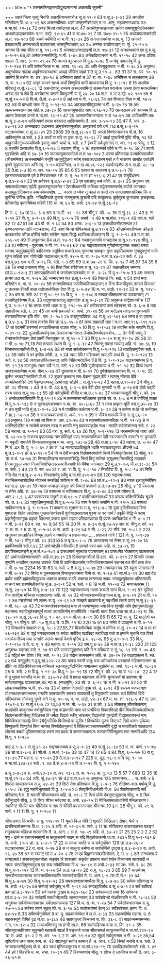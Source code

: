 +++
title = "१ शरणागतिगद्यभाष्योद्धृतप्रमाणानां अकारादि सूचनी"

+++
अक्षरं भित्वा मृत्युं भिनत्ति अक्षरधियान्त्ववरोधः 
सु.उ.११-२ 
83 
ब्र.सू.३-३-३३ 
29 
अगतीनां गतिर्भवान् 
वि. ध. ४-४९ 
58 
अजस्सर्वेश्वरः 
अज्ञो जन्तुरनीशोऽयम् 
म.भा. आनु. सहस्रनामाध्यायः 
33 
म.भा.शां. १२-३६ 
72 
अण्डं भित्त्वा तथोद्गता 
ल.तं. 
47 
अतसीपुष्पसङ्काशः 
अतीव रामश्शुशुभेऽतिकामया 
अथातोऽहङ्कारादेशः 
म.भा. उद्यो. ९४-६५ 
41 
रा.बा.७७-२९ 
7 
छां. उ०७-२५-१ 
75 
अथोपायप्रसक्तोऽपि 
ल.तं. १७-१०३ 
68 
अधर्मं धर्ममिति या 
भ.गी. १८-३२ 
26 
अनन्तनामधेया च 
ब्रा. पु. 
13 
अनन्तो देशकालादि 
अनन्यसाध्ये 
पाञ्चरात्रम् भरतमुनिवाक्यम् 
53 
25 
अनन्या राघवेणाऽहम् 
रा. सुं. २१-१५ 
5 
अनन्या हि मया सीता 
रा.यु. ११८-१९ 
5 
अनवद्याऽनवद्याङ्गी 
ल.तं. १७-३१ 
12 
अनारब्धकार्य एव तु 
ब्र.सू. ४-१-१५ 
66,81 
अनेकजन्मसंसिद्धिः 
भ.गी. ६-४५ 
84 
अनेकदिव्याभरणं 
भ.गी. ११-१० 
42 
अन्तः प्रविष्टः शास्ता 
तै. आर. ३-११-२१,२२ 
78 
अन्यत्र ह्युपचारतः 
वि.पु.६-५-७८ 
5 
अन्येषु चावतारेषु 
वि.पु. १-९-१४४ 
11 
अपि पापेष्वभिरता 
म.भा. आश्व. ९६-४६ 
35 
अपि चेत्सुदुराचारः 
भ.गी. ९-३० 
35 
अनुबन्धः 
अपुनर्भवाय नाड्या अपूर्वरूपसंस्थानम् अप्यहं जीवितं जह्यां 
113 
सु.उ.११-२ . 
83 
31 
37 
रा. अर. १०-१९ 
अप्रमेयं हि तत्तेजः 
रा. अर. ३७-१८ 
9 
अभियाता प्रहर्ता च 
37 
रा. बा. १-३० 
अभिषिच्य च लङ्कायाम् 
38 
रा. बा. १-८५ 
62 
अमृतं साधनं साध्यं 
अर्थो विष्णुरियं वाणी 
पाञ्चरात्रम् वि.पु. १-८-१८ 
8 
15 
अलमेषा परित्रातुं 
रा.सुं.५८-८८ 
12 
असन्देशात्तु रामस्य अस्मत्स्वामिन्! 
अस्मान्वेत्थ परान्वेत्थ 
अस्या देव्या मनस्तस्मिन् 
अस्या मम च शेषं हि 
अस्येशाना जगतो विष्णुपत्नी 
रा.सुं.२७-२० 
14 
श.ग. 
म.भा.उ.द्यो. ७२-१०१ 
55 
6 
रा.सुं.१५-५२ 
8 
वि.सं. 
तै.सं. ४-४-१२ 
8 
अहं त्वा 
भ.गी. १८-६६ 
74 
अहं बीजप्रदः पिता 
भ.गी. १४-४ 
62 
अहं वो बान्धवो जातः 
वि.पु. ५-१३-१२ 
34 
अहङ्कारविमूढात्मा 
भ.गी. ३-२७ 
75 
19.59 
अहमस्म्यपराधानाम् 
अहि.सं.३७-३० 
16 
आचार्यमुपासीत 
आप.ध.१६-१३ 
70 
आत्मदास्यं हरेः स्वाम्यम् 
वि.त. 
आत्मा केवलतां प्राप्तो 
म.भा.शां. ९६-११ 
47 
25 
आत्मात्मीयभरन्यासः 
ल.तं.१७-७१ 
38 
आदिकर्मणि क्तः 
पा.सू.३-४-७१ 
आदित्यवर्णं तमसः परस्तात् आदित्यवर्णम् 
तै. आर. ३-४०-१३ 
30,47 
तै. आर. ३- ४०-१३ 
32 
आनन्दादयः प्रधानस्य 
आनृशंस्यमनुक्रोशः आनृशंस्यं परो धर्मः 
114 
ब्र.सू.३-३-११ 
गद्यत्रयभाष्यम् 
रा.सुं.३८-४१ 
29 
2989 
39 
रा.सुं.३८-४१ 
12 
आप्तो विष्णोरनाप्तश्च 
पौ.सं. 
16 
आविस्युर्मम 
अ.श्लो. ३ 
23 
आर्तो वा यदि वा दृप्तः 
रा.यु. १८-२८ 
77 
आर्द्रा पुष्करिणीं पुष्टिं 
श्रीसू. १३ 
10 
आहुस्स्वैरनुरूपरूपविभवैः 
इयन्तु भवतो भार्या 
च. श्लो. ४ 
7 
ईश्वरीं सर्वभूतानाम् 
रा. अर. १३-७ श्रीसू. ९ 
12 
8 
उत्पत्तिं प्रलयञ्चैव 
वि.पु.६-५-७८ 
5 
उदाराम् 
श्रीसू. ५ 
16 
उदारास्सर्व एवैते 
भ.गी. ७-१८ 
58,71 
उपाये गृहरक्षित्रोः 
अहि.सं.३७-३१ 
16 
उपायस्सुकरस्सोऽयं 
ल.तं.१७-१०४ 
3 
उरसा प्रतिजग्राह 
उभयाधिष्ठाञ्चैकं (श्रीराममिश्रः) 
ऋचस्सामानि यजूंषि 
ऋजुबुद्धितया सर्वम् 
एकाक्षरप्रदातारम् 
एको ह वै नारायण आसीत् 
एकोऽपि कृष्णे सुकृतप्रमाणः 
अत्रि स्मृ. १-१० महोपनिषत्. ७ 
म.भा.आ.४६-१२३ 
षडर्थसङ्क्षेपः 
8 
म.भा.द्रो. २८-१७ 
35 
तै.ब्रा.३-७ 
16 
रा. अर. १७-१५ 
35 
65 
6 
55 
एतस्य वा अक्षरस्य 
बृ.उ.५-८-९ 
78 
एतत्सामगायन्नास्ते 
एते वै निरयास्तात ! 
तै. उ. भृ. १० म.भा.शां.१९६-६ 
21 
47 
एष सेतुर्विधरणः 
बृ.उ.४-४-४२ 
33 
एष सर्वेश्वरः 
बृ.उ.४-४-४२ 
33 
एष एवासाधु कर्म 
कौषी. उ. ३-९ 
35 
अनुबन्धः 
एष सम्प्रसादोऽस्मात् 
एह्येहि फुल्लाम्बुजपत्रनेत्र ! ऐश्वर्यमक्षरगतिं 
कच्चिन्न तद्धेमसमानवर्णम् 
कपोले जानक्याः कलामुहूर्तादिमयश्च कामक्रोधभयद्वेष...... 
कारणं त ध्येयः तु 
कालं स पचते तत्र 
काष्ठपाषाणसन्निभम् किं न कुर्वन्ति योषितः कुठि -गतिप्रतिघाते 
कुरुष्व मामनुचरम् 
कुशली यदि काकुत्स्थः कुहेतुश्च कुभावश्च कृतकृत्याः प्रतीक्षन्तेइ कृताभिषेका महिषी 
115 
धा. पा. ६५ 
रा. अयो. ३१-२४ रा.सुं.३६-१३ 

ति.स. ६-३७ 
छां.उ.८-३-४ 
83 
म.भा.भी. ५९ - ९८ 
36 
श्रीगु.र. को. ५८ 
16 
रा.सुं.३६-२८ 
43 
ह. ना. १-१९ 
37 
वि. पु. ४-१-८४ 
49 
वि.पु. ६-५-५ 
76 
अथर्व . २ 
48 
म.भा.मोक्ष. १९६-९ 
49 
वरा.च. श्लो. 
82 
12 
47,51 
56 
43 
पौ. सं. १ ३२ 
54 
83 
अमरः. २-६-५ 
13 
कृतार्थोऽस्मीत्यमन्यत 
21 
कृष्णरूपाण्यनन्तानि 
पाञ्चरात्रम्. 
43 
कोशं भित्त्वा शीर्षकपालं 
सु.उ.११-२ 
83 
क्रीडार्थमवतीर्णस्य 
क्रीडतो बालकस्येव 
क्रीडा हरेरिदं सर्वम् 
क्लेशेन महता सिद्धैः 
क्षपयित्वाऽधिकारान् 
वि. पु. १-२-१८ 
49 
म.भा.शां. २०६-५९ 
49 
11 
लघुतन्त्रम् 
84 
ल.तं. १७-१८ 
84 
गच्छानुजानामि 
गन्धद्वाराम् 
रा.यु.५९-१४४ श्रीसू. ९ 
53 
10 
गरीयान् - पूज्यतमः 
भ.गी. भा. ११-४३ 
62 
116 
गद्यत्रयभाष्यम् 
गुणैर्दास्यमुपागतः 
चकर्थ यस्या भवनम् चतुर्मुखायुर्यदि कोटिवक्त्रः चतुर्विधा भजन्ते माम् 
गुणमाया समावृतः गुणाः प्रकृतिसम्भवाः गुणाद्रूपगुणां चापि 
गुहेन सहितो रामः 
गोविन्देति यदाक्रन्दत् 
भ.गी. १४-५ 
रा. बा. १-३० 
म.भा.उ.४७-२२ 
स्तो. र. ३७ 
वरा.पु.७३-७५ भ.गी. ७-१६ 
जि. स्तो. १-३ 
69 
69 
रा.बा.७७-२९ रा. कि. ४-१२ 
7 
45,57 
34 
39 
6 
39 
19 
चन्द्रां प्रभासाम् 
श्रीसू. ५ 
16 
छिन्नं भिन्नं शरैर्दग्धम् 
रा.यु. ९३-२२ 
37 
जक्षत्क्रीडन् रममाणः 
छां.उ.८-१२-३ 
21 
जगत्प्रकृतिभावो मे 
जगदेतन्महाश्चर्यम् 
ल. तं . २-२८ वि.पु.५-११-७ 
33 
49 
जनयन् प्रत्ययं तदा 
रा. बा. १-६५ 
36 
जन्माद्यस्य यतः 
ब्र.सू.१-१-२ 
48 
जितन्ते 
जि. स्तो. १ 
54 
ज्ञातं मया वसिष्ठेन 
म. भा. स. ९०-४२ 
58 
ज्ञानशक्तिबल 
ज्योतींष्यादित्यवद्राजन् तं विना कैकयीपुत्रम् ततस्तं म्रियमाणं तु ततस्सा हीमती बाला ततोऽवलोकिता देवाः 
वि.पु. ६-५-७४ 
10 
म. भा. उद्यो. ९२-३२ 
33 
रा. यु. १२४ - ६ 
35 
वरा.च. श्लो. 
81 
रा.सुं.५८-९१ 
15 
वि.पु. १ - ९-१०६ 
9 
तत्पादभक्तिज्ञानाभ्यां 
पाञ्चरात्रम् 
71 
तत्सवितुर्वरेण्यम् 
मै.उ. 
33 
तद्गुणसारत्वात्तु तद्व्यपदेशः 
ब्र.सू.२-३-३९ 
70 
अनुबन्धः 
तद्विज्ञानार्थं स 
117 
मुं.उ. १-२-१२ 
16 
तमसः परमो धाता 
रा.यु. ११८-१५ 
47 
तमीश्वराणां परमं महेश्वरम् 
श्वे. उ. ६-७ 
8 
तया सहासीनम् 
स्तो. र. ३९ 
45 
तव चार्थः प्रकल्पते 
रा. अयो. ३१-२४ 
56 
तव भरोऽहम् 
तवाऽनन्तगुणस्यापि तस्मात्परिश्रान्त इति 
श्रीरं . स्त. २- १०२ 
25 
षाड्गुण्यविवेकः 
34 
रा.यु.५९-१४३ 
58 
तस्य ह वा एतस्य 
बृ.उ.४-३-६ 
31 
तस्य तावदेव चिरं 
छां.उ.६-१४-२ 
81 
तस्य ताम्रतलौ तात ! 
म.भा. आर.१८६-११९,१२० 
17 
तां पद्मनेमीं शरणमहं तावदार्तिस्तथा वाञ्छा 
श्रीसू. ५ 
10 
वि.पु. १-९-७३ 
19 
तावन्ति चक्रे रूपाणि 
वि.पु. ५-३१-१८ 
22 
तुल्यशीलवयोवृत्ताम् तेजस्त्वन्यानपेक्षता तेजोबलैश्वर्यमहावबोध...... तेन मैत्री भवतु ते तेनाश्चर्यवरेणाहम् तेषां ज्ञानी नित्ययुक्तः 
रा. सुं.१६-५ 
7 
33 
वि.पु.६-५-८५ रा.सुं.२१-२० 
28 
26 
31 
भ.गी. ७-१७ 
71,78 
तेषां तत्परमं स्थानं 
वि. पु. १-६-३९ 
47 
तेषान्तु तपसां न्यासम् 
अहि. सं. ३७-३६ 
19 
त्रिभावभावनातीतो 
वि.पु. ६-७-७६ 
83 
त्वं माता सर्वलोकानाम् 
वि.पु.१-९-१२६ 
13 
त्वदङ्घ्रिमुद्दिश्य 
स्तो. र. २८ 
39 
त्वमेव मे वरं वृणीष्व 
कौषी. उ. १ 
24 
त्वया देवि ! परित्यक्तं 
त्वयाऽपि लब्धं 
वि. पु. १-९-१२३ 
13 
स्तो. र. ३४ 
56 
त्वयाऽवलोकितस्सद्यः त्वयि निहितभरोऽस्मि 
118 
वि. पु. १-९-१३० 
गद्यत्रयभाष्यम् 
9 
व. स्त. ९१ 
25 
दासभूताः स्वतः सर्वे 
मं.रा. स्तो. १२ 
70 
दिवि सूर्यसहस्रस्य 
भ.गी. ११-१२ 
32 
दिव्यं स्थानं अजरञ्चाप्रमेयम् 
म.भा. मौस.५-२७ 
47 
दुरत्यया 
भ.गी. ७-११ 
70 
दुर्गसंसारकान्तारम् 
वि. ध. १-१८ 
55 
दुर्लभा भगवद्योगभाविनो 
पौ.सं. 
72 
दुष्करं कृतवान् रामः 
देवानां गुह्यम् देवि ! त्वामनु नीलया देवि ! त्वन्महिमावधिर्न 
देवो वैकुण्ठनाथस्तु देहयोगाद्वा सोऽपि 
.. 
रा.सुं.१५-५३ 
43 
महाना.उ.१०-२२ 
24 
श्रीगु.र. को. २६ श्रीस्तव. ८ 
43 
9 
ब. पौ. 
43 
ब्र.सू. ३-२-५ 
69 
दैवी ह्येषा गुणमयी 
भ.गी. ७-१४ 
69 
दोषो यद्यपि तस्य स्यात् 
रा.यु.१७-८३ 
55 
द्यौः पतेत्पृथिवी शीर्येत् 
म.भा.उ.८१-४८ 
37 
धनकनकद्युती 
श्रीगु.र. को. ३५ 
7 
धन्योऽहमर्चयिष्यामि 
वि.पु.१९-२१ 
35 
न तत्समश्चाभ्यधिकश्च दृश्यते 
श्वे. उ. ६-८ 
8 
न ते वर्णयितुं शक्ता 
वि.पु.१-९-१३३ 
9 
न भूतसङ्घसंस्थानः 
म.भा. शां. २०-६-६० 
31 
न तस्य प्राकृता मूर्तिः 
वरा.पु.७५-४४ 
31 
न तत्र सूर्यो भाति 
मुं.उ.२-२-१० 
33 
न मे पार्थास्ति कर्तव्यम् 
भ.गी. ३- २२ 
38 
न कर्मणा वर्धते नो कनीयान् 
तै.ब्रा.३-१२-५५ 
38 
न स्मरत्यपकाराणां 
रा. अयो. ११-१ 
39 
न जीवेयं क्षणमपि विना 
रा.सुं.६६-१० 
43अनुबन्धः 
119 
न त्वहं तां विना 
रा. अर. ६२-१७ 
43 
न त्वत्समोऽस्त्यभ्यधिकः 
भ.गी. ११-४३ 
8 
न धर्मनिष्ठोऽस्मि 
न तस्येशे कश्चन तस्य न क्षमामि 
ननु प्रपन्नस्सकृदेव नाथ ! 
नमामि सर्वलोकानाम् 
स्तो. र. २२ 
59 
महाना. उ. १-१-२ 
63 
65 
वरा. पु. 
स्तो. र. ६४ 
26 
वि.पु. १-९-११७ 
13 
नरसम्बन्धिनो नाराः 
अहि. सं. ५२-५० 
5 
नाकस्य पृष्ठमारुह्य 
नानयोर्विद्यते परम् 
नारायणात्मिकां देवीं 
नराज्जातानि तत्त्वानि 
ना कुण्डली ना मकुटी 
नागभोगे विन्यस्तवामभुजम् 
म.भा. आनु. १७८-७ 
28,48 
रा.बा.६-१० 
40 
महाना. उ. ५-२० 
47 
नि.ग्रं. 
43 
वि. पु. १-८-३५ 
7 
का.सं. 
14 
नास्याब्रह्मवित्कुले भवति 
नास्यावरपुरुषाः क्षीयन्ते 
54 
मुं.उ.३-२-९ 
छां.उ.४-१२-२ 
54 
नि च देवीं मातरम् 
निक्षेपापरपर्यायो 
नित्यं नित्याकृतिधरम् 
13 
श्रीसू. १२ 
19 
ल.तं. १७-७४ 
31 
नित्याऽलिङ्गा स्वभावसंसिद्धिः 
नित्यं विभुं सर्वगतं सुसूक्ष्मम् 
नित्यसिद्धे तदाकारे 
नित्यानुकूलं स्वतः 
नित्याभिवाञ्छितपरस्परनीचभावैः 
नित्यैवैषा जगन्माता 
29 
मुं.उ.१-१-६ 
पौ.सं.३८-३८ 
54 
च. श्लो. २ 
43 
22 
वै. स्त. ७७ 
31 
र. आ. 
11 
वि. पु. १-८-१७ 
7 
नित्यैवैषा 
वि. पु. १-८-१७ 
81 
निशि नेति चेत् न 
ब्र.सू.४-२-१८ 
निस्संशयेषु सर्वेषु 
म.भा.शां.३५९-७१ 
86 
120 
गद्यत्रयभाष्यम् 
नेहाभिक्रमनाशोऽस्ति नोपजनं स्मरन्निदं शरीरम् 
भ.गी. २-४० 
68 
छां.उ.८-१२-३ 
83 
न्यास इत्याहुर्मनीषिणः 
महाना.उ. ६७-३९ 
19 
न्यासः पञ्चाङ्गसंयुतः 
पद्मे स्थितां पद्मवर्णां 
ल.तं.१७-७४ 
25 
श्रीसू. ४ 
10 
परमात्मा च तेनैव 
अहि. सं. ३७-२७ 
19 
परमात्मा च सर्वेषामाधारः 
वि.पु. ६-४-४० 
33 
परमे व्योमन् 
तै. आर.२-८,९-६ 
47 
परस्परस्य सदृशौ 
रा.बा.४८-५ 
7 
पराभिभवनसामर्थ्यं 
33 
परास्य शक्तिर्विविधैव श्रूयते 
श्वे. उ. ६-८ 
32 
पशुपक्षिमनुष्याद्यैः 
वि.पु.६-५-७ 
76 
पश्य मे पार्थ! रूपाणि 
भ.गी. ११-५ 
43 
पश्यतां सर्वदेवानाम्म् 
व. पु. १-९-१०५ 
11 
पापानां वा शुभानां वा 
रा.यु. ११६-४५ 
15 
पुंसां दृष्टिचित्तापहारिणां 
पुष्पहासः 
पितेव त्वत्प्रेयान् पुम्प्रधानेश्वरेश्वरी 
पुंयोगादाख्यायाम् 
पुरुषः स परः पार्थ ! 
प्रकृतिं विद्धि मे पराम् 
प्रकृतेर्गुणसम्मूढाः प्रकृष्टं विज्ञानम् 
प्रणम्य कृष्णं सहसा प्रणिपातप्रसन्ना हि 
प्रपत्तेः क्वचिदप्येवं 
भ.गी. ७-५ 
71 
भ.गी. ३-२९ 
69 
व. स्त. १५ 
9,34 
55 
14 
20 
वि. ध. ४-३५ रा.सुं.२७-४४ 
सन.सं. 
श्रीगु.र. को. ५२ 
11 
ल. स. १ 
8 
पा. सू. ४-१-४८ 
8 
रा. अयो. ३-२९ 
54 
भ.गी. ८-२२ 
72 
श्रीरं. स्त. १-८८ 
2 223 
अनुबन्धः 
प्रपन्नार्तिहरं विष्णुम् प्रलये न व्यथन्ति च 
प्रशकनबल...... 
प्रशासने गार्गि ! 
121 
वि. पु. १-९-३७ भ.गी. १४-२ श्रीगु.र.को. ३२ 
323535 
9 
बृ.उ.५-८-८ 
78 
प्रसादयस्व त्वं चैनम् 
रा.सुं.२१-२० 
14 
प्रहर्षयिष्यामि 
स्तो.र.४६ 
21 
प्राणेभ्योऽपि गरीयसीम् 
6 
प्राप्यते परमं धाम 
अहि. सं. ३७-२६ 
19 
प्रायश्चित्तप्रसङ्गे तु 
ल.तं.१७-१०२ 
4 
प्रारब्धमात्रं भुक्त्वात्र 
पाञ्चरात्रम् 
81 
प्रारब्धमेव भोक्तव्यम् 
पाञ्चरात्रम् 
81 
प्रार्थनामतिश्शरणागतिः 
अहि.सं.३७.३१ 
25 
प्रियवाग्दानशीलो हि 
हला. को. २-२११ 
27 
प्रियाणि तस्याः पुष्पाणि 
धनदीयम् 
फलमत उपपत्तेः 
प्रियो हि ज्ञानिनोऽत्यर्थम् 
फणिपतिश्शय्यासनं वाहनम् 
बलं वीर्यं तथा तेजः 
भ.गी. ७-१७ 
2234 16 
10 
63 
च. श्लो. २ 
8 
ब्र.सू.३-५-३७ 
29 
भगवच्छास्त्रम् 
33 
बहूनां जन्मनामन्ते 
भ.गी. ७-१९ 
72 
बिभेद च पुनस्सालान् बिम्बाकृत्यात्मना बिम्बे 
रा. बा. १-६७ 
41 
सा.सं.६-२२ 
30 
ब्रह्म वेद ब्रह्मैव भवति ब्रह्मेशादिसुरव्रजः 
भक्तया परमया वाऽपि 
भक्तया त्वनन्यया शक्यः 
भगवद्वासुदेवस्य भत्सितामपि याचध्वं भव शरणमितीरयन्ति 
मुं.उ. ३-२-९ 
52 
च. श्लो. १ 
8 
19 
भ.गी. ११-५४ 
72 
भगवच्छास्रम् 
11 
रा.सु. २७-४५ 
14 
वि.पु.३-७-३३ 
70 
122 
गद्यत्रयभाष्यम् 
भवतां कथ्यते सत्यं 
वि.ध. १-५९ 
57 
भूयिष्ठं तेज एवाद्भिः 
मच्चित्ता मद्गतप्राणाः 
अहि. सं. ५२ 
32 
भोगमात्रसाम्यलिङ्गाच्च 
ब्र.सू. ४-४-२१ 
21 
भ.गी. १० - ९ 
36 
मच्छरैस्त्वं रणे शान्तः 
रा.यु. ४१-६९ 
53 
मात्कृते काकमात्रे तु 
मद्भक्तिं लभते पराम् 
रा.सु.३८-३९ भ.गी. १८- ५४ 
43 
72 
मन्त्रमन्त्रेश्वरन्यासात् 
मया त्वं परुषाण्युक्तः मया विना शुष्यति मयि द्वेषानुबन्धोऽभूत् 
महात्मनाः 
महाविभूतेस्सम्पूर्ण मातरं पद्ममालिनीम् मातर्मैथिलि ! राक्षसीः 
माता पिता भ्राता 
सा.सं.६-२३ रा. कि. ३६- २० रा.सुं.३६-२८ वि.पु. १ - २०, २१ भ.गी.भा. ७-१९ 
30 
66 
11 
65 
72 
ब्रा. पु. 
12 
मातृदेवो भव 
श्रीसू. ११ श्रीगु.र. को . ५० सु.उ.६ तै. उ.शि. ११ 
10 
220 
15 
61 
60 
मामेव ये प्रपद्यन्ते 
भ.गी. ७-११ 
70 
मित्रभावेन सम्प्राप्तं 
रा.यु. १८-३ 
37,55,77 
मित्रमौपयिकं कर्तुम् यं योगिनः 
रा.सुं. २१-१९ 
14 
म.भा.शां. ४६-१३९ 
82 
यः शूद्रं भगवद्भक्तम् यः सर्वज्ञः सर्ववित् यज्ञविद्या महाविद्या 
यतो वा इमानि भूतानि 
यत्र विश्वं भवत्येकनीळम् 
यथा रत्नानि जलधेः 
यथार्हं केशवे वृत्तिम् 
इ.स. २६-२६ 
65 
मुं.उ.१-१-९ 
33 
वि.पु. १-९-१२० 
4 
तै. उ. भृ. १ 
48 
महाना. उ. १-१५ 
33 
वाम.पु.४-४० 
39 
म.भा.उ.३९-३८ 
320 
21 
123 
अनुबन्धः 
यदण्डम् 
स्तो. र. १७ 
51 
यदि रामस्समुद्रान्ताम् 
यदि मे न दयिष्यसे 
रा.सुं.१६-१३ स्तो. र. ५० 
43 
56 
यद्धितं मम देवेश ! 
जि. स्तो. १- १८ 
24 
यद्येन कामकामेन 
अहि. सं. ३७-२५ 
19 
यद्ब्रह्मकल्प 
वै. स्त. ६२ 
64 
यन्मुहूर्तम् 
ग.पु.पू.खं.२२२-२२ 
80 
यावन्न चरणौ भ्रातुः 
यया धर्ममधर्मञ्च 
यस्यास्ते महिमानमात्मन 
या प्रीतिः 
या प्रीतिरविवेकानाम् 
याभिस्त्वं स्तनबाहुदृष्टिभिरिव 
यामालम्ब्य सुखेनेमं 
रा. अयो. ९८-८ 
भ.गी. १८-३१ 
25 
च. श्लो. २ 
9 
वि.पु. १-१९-२० वि.पु.१-२०-१९ 
18 
72 
श्रीगु.र. को. २६ सा.सं.१२-८४ 
' 
22 
4 
17 
ये 
तु मुक्ता भवन्तीह 
म.भा.शां. ३३५-१४ 
46 
ये प्रपन्ना महात्मानः 
यो वेत्ति युगपत्सर्वं यो ब्रह्माणम् यो मामेवमसम्मूढः 
पाञ्चरात्रम् 
85 
न्या.त. (नाथमुनिः) 
33 
श्वे. उ. ६-१८ 
18 
भ.गी. १५-१९ 
52 
52 
यो लोकत्रयमाविश्य 
भ.गी. १५-१७ 
33 
यो ब्रह्माणं विदधाति पूर्वम् 
श्वे. उ. ६-१८ 
48 
रामस्य व्यवसायज्ञः 
योऽन्यथासन्तमात्मानम् 
रम्याणि कामचाराणि 
रामस्य सव्यपार्श्वे तु 
रिपूणामपि वत्सलः 
रूपं विशिष्टं दिवि संस्थितञ्च लोकस्तु भुवने जने 
रा.यु. ५०-५६ 
म. भा. उद्यो. ४२-३५ 
67 
म. भा. शां. १९६-४ 
47 
रा. उत्त. १९०९-६ 
12 
रा.सुं.१६-४ 
72 
14,53 
म.भा. मौ. ५-३४ 
31 
अ.को. ३ 
54 
लोकवत्तु लीलाकैवल्यम् 
वधार्हमपि काकुत्स्थः वर्षायुतैर्यस्य गुणा वाङ्मनसि 
वाचः परं प्रार्थयिता 
विकारविरहो वीर्यं विकासिकमलस्थिता विज्ञानसारथिर्यस्तु विदितस्स हि धर्मज्ञः 
विद्यते स्त्रीषु चापल्यम् विद्याचोरो गुरुद्रोही विद्यासहायवन्तं माम् विधिशिवसनकाद्यैः विना हेयैर्गुणादिभिः विभीषणो वा सुग्रीव ! 
विश्वमेवेदं पुरुषः 
विष्टम्भो दिवो धरुणः पृथिव्या 
विष्णुपत्नी विष्णुपोतं विना नान्यत् विष्णोर्देहानुरूपां वै विहितत्त्वाञ्चाश्रमकर्मापि वृद्धौ च मातापितरौ शतह्रदानां लोलत्वं 
शबर्या पूजितस्सम्यक् शरणं त्वां प्रपन्ना ये 
शरणागतवत्सलः 
शरणागतिरित्युक्ता शरा नानाविधापि 
124 
वि.पु. १ ९-१०० 

कठ.उ.१-३-९ 
रा.सुं.२१-२० 
गद्यत्रयभाष्यम् 
ब्र.सू.२-१-३३ 
49 
रा.सुं.३८-३४ 
53 
म. भा. कर्ण. ९१-१७ 
39 
छां.उ.६-८-६ 
81 
शौ.सं. 
4 
ल.तं. २-३० 
33 
10 
47 
14 
12 
65 
4 
84 
वि.पु. ६-५-७५ 
10 
रा.यु. १८-३५ 
77 
महाना. उ. ११-२५ 
29 
तै.सं.४-४-१२ 
7 225 
रा. युद्ध. १६-९ अत्रि स्मृ. १- १० मं.भा.शां.३४७-६९ स्तो . र. ४७ 
तै.सं.४-४-१२ 
वि.ध.१-५९ 
वि. पु. १ ९-१४५ 

ब्र.सू.३-४-३२ रा. अयो.६३-३२ 
रा. अर. १३-६ 
रा. बा. १-५८ 
ब्रा. पु. ५३ 
13 
5 
57 
7 
680 
12 
35 
18 
रा.सुं.२१-२० 
34 
अहि. सुं.३७-३१ 
19 
42 
उ.रा.१०९-७ 
अनुबन्धः 
125 
शान्तानन्त...... 
च. श्लो. ४ 
5 
शिरसा याचतस्तस्य 
रा.यु. २४-२१ 
39 
शिरो रोगः प्रतिश्यायः 
वि.पु. ६-५-३ 
76 
शीतोष्ण-वात-वर्षाम्बु 
वि.पु. ६-५-८ 
76 
शुद्धे महाविभूत्याख्ये 
वि.पु. ६-५-७२ 
5 
शेषवृत्तिविधानेऽपि 
वि.ध. 
56 
शेषशेषाशनादि सर्वं परिजनम् 
वै.ग. 
9 
श्रयन्तीं श्रीयमाणाञ्च 
अहि. सं. २१-८ 
11 
श्रियं लोके देवजुष्टामुदाराम् 
श्रीसू. ५ 
6 
श्रियं देवीमुपह्वये 
श्रीसू. ३ 
11 
श्रियः श्रीश्च भवेदग्र्या 
रा. अयो. ४४-१५ 
11 
श्रीनिलयमालाधारिणी 
श्रीमन्नारायण ! स्वामिन्! 
श्रीरसि यतः 
श्रीरित्येव च नाम ते 
श्रीदेवी पयसस्तस्मात् 
श्रीमन्त्रम् 
10 
इ.मं. 
28 
श्रीगु.र. को. २९ च. श्लो. १ 
11 
11 
वि. पु. १ ९-१०० 
11 

श्रीवत्सवक्षा नित्यश्रीः- 
रा.यु. ११४-१५ 
11 
श्रूयते किल गोविन्दे 
शृणाति निखिलान् दोषान् श्रेयो न ह्यरविन्दलोचनमनः 
वि.ध. २-२५ 
3 
अहि. सं. ५९-६५ 
च. श्लो. ३ 
11 
16 
श्रोत्रियस्य चाकामहतस्य 
षडङ्गं तमुपायञ्च 
षड्विधा शरणागतिः 
तै. उ. आन. ८ 
ल.तं. १७-५९ 
अहि. सं. ३७-२९ 
21 
25 
25 
2 2 2 2 
52 
षणु - दाने 
स श्लाघ्यस्सगुणी 
स भ्रातुश्चरणौ गाढम् स यदि पितृलोककामो 
धा.पा. १४६५ 
वि.पु.१-९-१३१ 
9 
रा. अयो. ३१-२ 
छां. उ. ८-२-१ 
17 
22 
स एकधा भवति स च सर्वगुणोपेतः 
126 
छां.उ.७-२६-२ 
गद्यत्रयभाष्यम् 
22 
रा. बाल. १-१७ 
28 
स न साधुना कर्मणा 
स सर्वानर्थिनो दृष्ट्वा 
बृ.उ.६-४-२२ रा. अयो. १६-२७ 
38 
57 
स स्वराट् 
छां.उ.७-२५-२ 
78 
स एवं विद्वानस्माच्छरीरभेदात् 
.ऐ. उ. ४-६ 
83 
सन्त्यक्ता ये त्वयाऽमले ! संसारन्यूनताभीताः सकृदेव हि शास्त्रार्थः 
सकृदेव प्रपन्नाय 
सत्यं शतेन विघ्नानाम् 
सत्यवादी च राघवः सत्वादिगुणसमुदाय एव 
सदा तवैवोचितया 
वि.ध. ७०-८४ रा.अयो.२-३३ 
सां.पक्षः. 
स्तो. र. ३८ 
26 
वि.पु.१-९-१२९ 
13 
वि. ध. २-२५ 
54 
ल.तं.१७-९० 
26 
रा.यु. १८-३३ 
3 
85 
69 
7 
सन्तमेनम् 
सन्दर्शनादकस्माच्च 
समस्तशक्तिरूपाणि 
समस्तहेयरहितं 
तै. उ. आन.६-१ 
79 
पौ.सं.१-३१ 
54 
वि.पु.६-७-७१ 
30 
वि.पु.१-२२-५३ 
28 
समस्ताश्शक्तयश्चैताः 
वि.पु. ६-७-७० 
30 
समेत्य प्रतिनन्द्य च 
रा. अयो. १६-२७ 
58 
समोऽहं सर्वभूतेषु 
भ.गी. ९-२९ 
35 
सम्पद्याविर्भावः 
ब्र.सू.४-४-१ 
23 
सर्वं खल्विदं ब्रह्म 
छां.उ.३-१४-१ 
50 
सर्वं परवशं दुःखम् 
म.स्मृ.४-१६० 
23 
सर्वकामप्रदां रम्यां 
16 
सर्वगन्धः 
छां.उ.३-४-२१ 
32 
सर्वदर्शी स्वाधीनोऽनादिः 
रहस्याम्नायम् 
33 
सर्वपापेभ्यो मोक्षयिष्यामि 
भ.गी. १८-६६ 
52 
अनुबन्धः 
सर्वयोग्यमनायासम् सर्वलक्षणसम्पन्ना 
127 
वि.ध. 
रा. बा. १-२७ 
54 
7 
सर्वलोकशरण्याय 
रा.यु. १७-५५ 
54 
सर्वस्य शरणं सुहृत् 
श्वे. उ. ३-१७ 
54 
सर्वाश्चर्यमयं देवम् 
31 
सर्वेश्वरेश्वरः कृष्णः 
वि. ध. ७४-४४ 
8,33 
सर्वैश्वर्यगुणोपेतां 
8 
ब्रा. पु. 
सहकार्यनपेक्षा मे 
ल.तं. २-३३ 
33 
सहस्रशीर्षम् 
महाना. उ. 
6 
सहस्रस्थूणे विमिते दृढ 
जे.ब्रा. ४-३८४ 
46 
सहायकृत्यं किन्तस्य 
रा. कि. ३६-८ 
41 
साक्षान्मन्मथमन्मथः 
भाग. १०-३२-२ 
32 
साध्यभक्तिस्तु सा हन्त्री 
सा.तं. 
66 
सामोपहितया वाचा 
रा. कि. ३१-८ 
35 
सीतामुवाचातियशा 
सुकुमारौ महाबलौ 
साऽहं वै पङ्कजे जाता 
सीतासमक्षं काकुत्स्थमिदं 
म.भा.शां.२२१-२० 
10 
रा. अयो. ३१-२ 
2 
रा. अर. १५-६ 
2 
रा. अर. १९-१४ 
32 
सुहृदं सर्वभूतानाम् 
भ.गी. ५-२९ 
35,54 
सृष्टिबीजं तथा पद्मम् 
परम. सं. 
42 
सोऽश्नुते सर्वान् कामान् 
तै. उ. आन. १ 
52 
स्थिते मनसि 
व.च. श्लो. 
3 
स्रग्वस्राभरणैर्युक्तम् 
पौ.सं. 
40 
स्वयं मृत्पिण्डभूतस्य 
म.भा.शां.२९४-१९ 
70 
हताखिलक्लेशमलैः 
स्तो. र. ४१ 
44 
हरे ! विहरसि 
म. भा. सभा. ९०-३१ 
49 
7 
हिरण्यवर्णाम् 
श्रीसू. १ 
ह्रीश्च ते लक्ष्मीश्च पत्न्यौ 
तै. आर. ३- १३-४१ 
9 